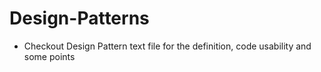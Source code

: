 # Design-Patterns
- Checkout Design Pattern text file for the definition, code usability and some points
